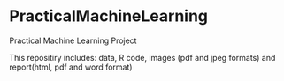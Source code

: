 # PracticalMachineLearning
Practical Machine Learning Project

This repositiry includes: data, R code, images (pdf and jpeg formats) and report(html, pdf and word format)
